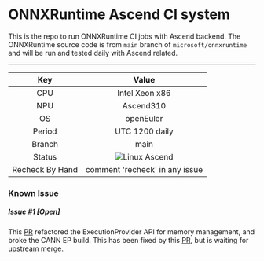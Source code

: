 # ONNXRuntime Ascend CI system

This is the repo to run ONNXRuntime CI jobs with Ascend backend.
The ONNXRuntime source code is from `main` branch of `microsoft/onnxruntime` and will be run and tested daily with Ascend related.

------------------------------------------------------------

| Key  | Value |
| :---: | :---: |
| CPU  | Intel Xeon x86 |
| NPU | Ascend310 |
| OS | openEuler |
| Period | UTC 1200 daily |
| Branch  | main |
| Status  | ![Linux Ascend](https://github.com/Ascend/onnxruntime/actions/workflows/build-and-test.yaml/badge.svg) |
| Recheck By Hand | comment 'recheck' in any issue |

### Known Issue

##### Issue #1 [Open]
This [PR](https://github.com/microsoft/onnxruntime/pull/15833) refactored the ExecutionProvider API for memory management, and broke the CANN EP build. This has been fixed by this [PR](https://github.com/microsoft/onnxruntime/pull/16490), but is waiting for upstream merge.
